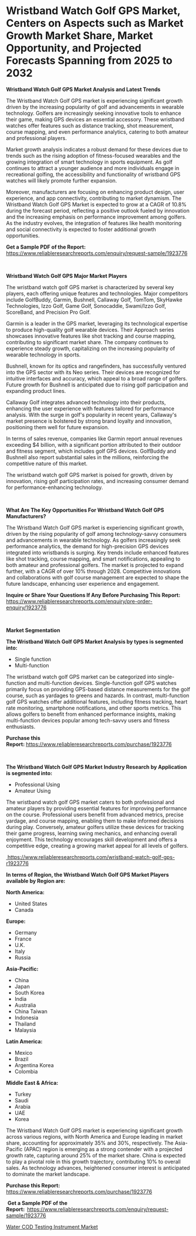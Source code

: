 <p><h1>Wristband Watch Golf GPS Market, Centers on Aspects such as Market Growth Market Share, Market Opportunity, and Projected Forecasts Spanning from 2025 to 2032</h1></p><p><strong>Wristband Watch Golf GPS Market Analysis and Latest Trends</strong></p>
<p><p>The Wristband Watch Golf GPS market is experiencing significant growth driven by the increasing popularity of golf and advancements in wearable technology. Golfers are increasingly seeking innovative tools to enhance their game, making GPS devices an essential accessory. These wristband watches offer features such as distance tracking, shot measurement, course mapping, and even performance analytics, catering to both amateur and professional players.</p><p>Market growth analysis indicates a robust demand for these devices due to trends such as the rising adoption of fitness-focused wearables and the growing integration of smart technology in sports equipment. As golf continues to attract a younger audience and more individuals engage in recreational golfing, the accessibility and functionality of wristband GPS watches will likely promote further expansion.</p><p>Moreover, manufacturers are focusing on enhancing product design, user experience, and app connectivity, contributing to market dynamism. The Wristband Watch Golf GPS Market is expected to grow at a CAGR of 10.8% during the forecast period, reflecting a positive outlook fueled by innovation and the increasing emphasis on performance improvement among golfers. As the industry evolves, the integration of features like health monitoring and social connectivity is expected to foster additional growth opportunities.</p></p>
<p><strong>Get a Sample PDF of the Report:&nbsp;</strong> <a href="https://www.reliableresearchreports.com/enquiry/request-sample/1923776?utm_campaign=34&utm_medium=2&utm_source=Github&utm_content=ia&utm_term=14012025&utm_id=wristband-watch-golf-gps">https://www.reliableresearchreports.com/enquiry/request-sample/1923776</a></p>
<p>&nbsp;</p>
<p><strong>Wristband Watch Golf GPS Major Market Players</strong></p>
<p><p>The wristband watch golf GPS market is characterized by several key players, each offering unique features and technologies. Major competitors include GolfBuddy, Garmin, Bushnell, Callaway Golf, TomTom, SkyHawke Technologies, Izzo Golf, Game Golf, Sonocaddie, Swami/Izzo Golf, ScoreBand, and Precision Pro Golf.</p><p>Garmin is a leader in the GPS market, leveraging its technological expertise to produce high-quality golf wearable devices. Their Approach series showcases innovative features like shot tracking and course mapping, contributing to significant market share. The company continues to experience steady growth, capitalizing on the increasing popularity of wearable technology in sports.</p><p>Bushnell, known for its optics and rangefinders, has successfully ventured into the GPS sector with its Neo series. Their devices are recognized for intuitive interfaces and accuracy, which appeal to a broad range of golfers. Future growth for Bushnell is anticipated due to rising golf participation and expanding product lines.</p><p>Callaway Golf integrates advanced technology into their products, enhancing the user experience with features tailored for performance analysis. With the surge in golf's popularity in recent years, Callaway's market presence is bolstered by strong brand loyalty and innovation, positioning them well for future expansion.</p><p>In terms of sales revenue, companies like Garmin report annual revenues exceeding $4 billion, with a significant portion attributed to their outdoor and fitness segment, which includes golf GPS devices. GolfBuddy and Bushnell also report substantial sales in the millions, reinforcing the competitive nature of this market.</p><p>The wristband watch golf GPS market is poised for growth, driven by innovation, rising golf participation rates, and increasing consumer demand for performance-enhancing technology.</p></p>
<p>&nbsp;</p>
<p><strong>What Are The Key Opportunities For Wristband Watch Golf GPS Manufacturers?</strong></p>
<p><p>The Wristband Watch Golf GPS market is experiencing significant growth, driven by the rising popularity of golf among technology-savvy consumers and advancements in wearable technology. As golfers increasingly seek performance analytics, the demand for high-precision GPS devices integrated into wristbands is surging. Key trends include enhanced features like shot tracking, course mapping, and smart notifications, appealing to both amateur and professional golfers. The market is projected to expand further, with a CAGR of over 10% through 2028. Competitive innovations and collaborations with golf course management are expected to shape the future landscape, enhancing user experience and engagement.</p></p>
<p><strong>Inquire or Share Your Questions If Any Before Purchasing This Report:</strong> <a href="https://www.reliableresearchreports.com/enquiry/pre-order-enquiry/1923776?utm_campaign=34&utm_medium=2&utm_source=Github&utm_content=ia&utm_term=14012025&utm_id=wristband-watch-golf-gps">https://www.reliableresearchreports.com/enquiry/pre-order-enquiry/1923776</a></p>
<p>&nbsp;</p>
<p><strong>Market Segmentation</strong></p>
<p><strong>The Wristband Watch Golf GPS Market Analysis by types is segmented into:</strong></p>
<p><ul><li>Single function</li><li>Multi-function</li></ul></p>
<p><p>The wristband watch golf GPS market can be categorized into single-function and multi-function devices. Single-function golf GPS watches primarily focus on providing GPS-based distance measurements for the golf course, such as yardages to greens and hazards. In contrast, multi-function golf GPS watches offer additional features, including fitness tracking, heart rate monitoring, smartphone notifications, and other sports metrics. This allows golfers to benefit from enhanced performance insights, making multi-function devices popular among tech-savvy users and fitness enthusiasts.</p></p>
<p><strong>Purchase this Report:&nbsp;</strong><a href="https://www.reliableresearchreports.com/purchase/1923776?utm_campaign=34&utm_medium=2&utm_source=Github&utm_content=ia&utm_term=14012025&utm_id=wristband-watch-golf-gps">https://www.reliableresearchreports.com/purchase/1923776</a></p>
<p>&nbsp;</p>
<p><strong>The Wristband Watch Golf GPS Market Industry Research by Application is segmented into:</strong></p>
<p><ul><li>Professional Using</li><li>Amateur Using</li></ul></p>
<p><p>The wristband watch golf GPS market caters to both professional and amateur players by providing essential features for improving performance on the course. Professional users benefit from advanced metrics, precise yardage, and course mapping, enabling them to make informed decisions during play. Conversely, amateur golfers utilize these devices for tracking their game progress, learning swing mechanics, and enhancing overall enjoyment. This technology encourages skill development and offers a competitive edge, creating a growing market appeal for all levels of golfers.</p></p>
<p><a href="https://www.reliableresearchreports.com/wristband-watch-golf-gps-r1923776?utm_campaign=34&utm_medium=2&utm_source=Github&utm_content=ia&utm_term=14012025&utm_id=wristband-watch-golf-gps">&nbsp;https://www.reliableresearchreports.com/wristband-watch-golf-gps-r1923776</a></p>
<p><strong>In terms of Region, the Wristband Watch Golf GPS Market Players available by Region are:</strong></p>
<p>
    <p> <strong> North America: </strong>
        <ul>
            <li>United States</li>
            <li>Canada</li>
        </ul>
        </p> 
    <p> <strong> Europe: </strong>
        <ul>
            <li>Germany</li>
            <li>France</li>
            <li>U.K.</li>
            <li>Italy</li>
            <li>Russia</li>
        </ul>
        </p> 
    <p> <strong> Asia-Pacific: </strong>
        <ul>
            <li>China</li>
            <li>Japan</li>
            <li>South Korea</li>
            <li>India</li>
            <li>Australia</li>
            <li>China Taiwan</li>
            <li>Indonesia</li>
            <li>Thailand</li>
            <li>Malaysia</li>
        </ul>
        </p> 
    <p> <strong> Latin America: </strong>
        <ul>
            <li>Mexico</li>
            <li>Brazil</li>
            <li>Argentina Korea</li>
            <li>Colombia</li>
        </ul>
        </p> 
    <p> <strong> Middle East & Africa: </strong>
        <ul>
            <li>Turkey</li>
            <li>Saudi</li>
            <li>Arabia</li>
            <li>UAE</li>
            <li>Korea</li>
        </ul>
    </p>
    </p>
<p><p>The Wristband Watch Golf GPS market is experiencing significant growth across various regions, with North America and Europe leading in market share, accounting for approximately 35% and 30%, respectively. The Asia-Pacific (APAC) region is emerging as a strong contender with a projected growth rate, capturing around 25% of the market share. China is expected to play a pivotal role in this growth trajectory, contributing 10% to overall sales. As technology advances, heightened consumer interest is anticipated to dominate the market landscape.</p></p>
<p><strong>Purchase this Report: </strong><a href="https://www.reliableresearchreports.com/purchase/1923776?utm_campaign=34&utm_medium=2&utm_source=Github&utm_content=ia&utm_term=14012025&utm_id=wristband-watch-golf-gps">https://www.reliableresearchreports.com/purchase/1923776</a></p>
<p>&nbsp;<strong>Get a Sample PDF of the Report:&nbsp;&nbsp;</strong><a href="https://www.reliableresearchreports.com/enquiry/request-sample/1923776?utm_campaign=34&utm_medium=2&utm_source=Github&utm_content=ia&utm_term=14012025&utm_id=wristband-watch-golf-gps">https://www.reliableresearchreports.com/enquiry/request-sample/1923776</a></p>
<p><strong></strong></p>
<p><p><a href="https://github.com/guneycigdem35/Market-Research-Report-List-5/blob/main/water-cod-testing-instrument-market.md?utm_campaign=34&utm_medium=2&utm_source=Github&utm_content=ia&utm_term=14012025&utm_id=wristband-watch-golf-gps">Water COD Testing Instrument Market</a></p></p>